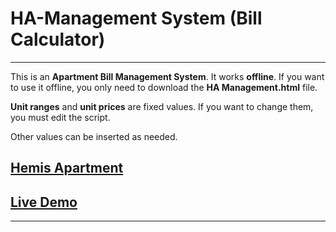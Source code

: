 # HA-Management System (Bill Calculator)
---

This is an **Apartment Bill Management System**. It works **offline**. If you want to use it offline, you only need to download the **HA Management.html** file.  

**Unit ranges** and **unit prices** are fixed values. If you want to change them, you must edit the script.  

Other values can be inserted as needed.

## [Hemis Apartment](https://hemisapartment.tiiny.site)  
## [Live Demo](https://dinethpansiluw.github.io/HA-Management/)

---
